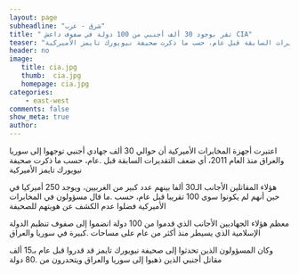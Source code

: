 ```yaml
---
layout: page
subheadline: "شرق - غرب"
title: " تقر بوجود 30 ألف أجنبي من 100 دولة في صفوف داعش CIA"
teaser: "اعتبرت أجهزة المخابرات الأميركية أن حوالي 30 ألف جهادي أجنبي توجهوا إلى سوريا والعراق منذ العام 2011، أي ضعف التقديرات السابقة قبل عام، حسب ما ذكرت صحيفة نيويورك تايمز الأميركية"
header: no
image:
   title: cia.jpg
   thumb:  cia.jpg
   homepage: cia.jpg
categories:
    - east-west
comments: false
show_meta: true
author:
---
```


اعتبرت أجهزة المخابرات الأميركية أن حوالي 30 ألف جهادي أجنبي توجهوا إلى سوريا والعراق منذ العام 2011، أي ضعف التقديرات السابقة قبل .عام، حسب ما ذكرت صحيفة نيويورك تايمز الأميركية

هؤلاء المقاتلين الأجانب الـ30 ألفا بينهم عدد كبير من الغربيين، ويوجد 250 أميركيا في حين أنهم لم يكونوا سوى 100 تقريبا قبل عام، حسب .ما قال مسؤولون في المخابرات الأميركية فضلوا عدم الكشف عن هويتهم للصحيفة

معظم هؤلاء الجهاديين الأجانب الذي قدموا من 100 دولة انضموا إلى صفوف تنظيم الدولة الإسلامية الذي يسيطر منذ أكثر من عام على مساحات .كبيرة في سوريا والعراق

وكان المسؤولون الذين تحدثوا إلى صحيفة نيويورك تايمز قد قدروا قبل عام بـ15 ألف مقاتل أجنبي الذين ذهبوا إلى سوريا والعراق ويتحدرون من .80 دولة
